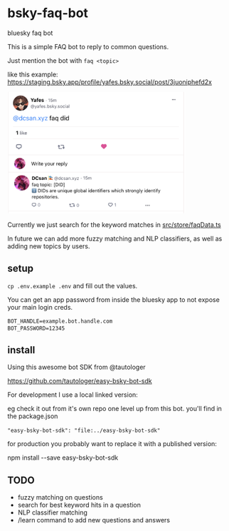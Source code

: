 # bsky-faq-bot
bluesky faq bot

This is a simple FAQ bot to reply to common questions.

Just mention the bot with `faq <topic>`

like this example:
https://staging.bsky.app/profile/yafes.bsky.social/post/3juoniphefd2x

<img src='docs/did-example.png' width='400'>


Currently we just search for the keyword matches in [src/store/faqData.ts](./src/store/faqData.ts)

In future we can add more fuzzy matching and NLP classifiers, as well as adding new topics by users.

## setup

`cp .env.example .env` and fill out the values.

You can get an app password from inside the bluesky app to not expose your main login creds.

```
BOT_HANDLE=example.bot.handle.com
BOT_PASSWORD=12345
```

## install

Using this awesome bot SDK from @tautologer

https://github.com/tautologer/easy-bsky-bot-sdk

For development I use a local linked version:

eg check it out from it's own repo one level up from this bot.
you'll find in the package.json

`"easy-bsky-bot-sdk": "file:../easy-bsky-bot-sdk"`

for production you probably want to replace it with a published version:

npm install --save easy-bsky-bot-sdk


## TODO
- fuzzy matching on questions
- search for best keyword hits in a question
- NLP classifier matching
- /learn command to add new questions and answers


